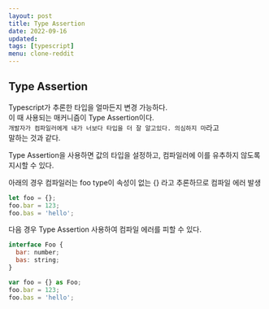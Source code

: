 ```yaml
---
layout: post
title: Type Assertion
date: 2022-09-16
updated: 
tags: [typescript]
menu: clone-reddit
---
```

## Type Assertion
Typescript가 추론한 타입을 얼마든지 변경 가능하다.   
이 때 사용되는 매커니즘이 Type Assertion이다.   
`개발자가 컴파일러에게 내가 너보다 타입을 더 잘 알고있다. 의심하지 마`라고    
말하는 것과 같다.

Type Assertion을 사용하면 값의 타입을 설정하고, 컴파일러에 이를 유추하지 않도록 지시할 수 있다.    

아래의 경우 컴파일러는 foo type이 속성이 없는 {} 라고 추론하므로 컴파일 에러 발생
```javascript
let foo = {};
foo.bar = 123;
foo.bas = 'hello';
```

다음 경우 Type Assertion 사용하여 컴파일 에러를 피할 수 있다.
```javascript
interface Foo {
  bar: number;
  bas: string;
}

var foo = {} as Foo;
foo.bar = 123;
foo.bas = 'hello';
```